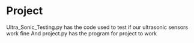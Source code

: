 # Project
Ultra_Sonic_Testing.py has the code used to test if our ultrasonic sensors work fine
And project.py has the program for project to work
